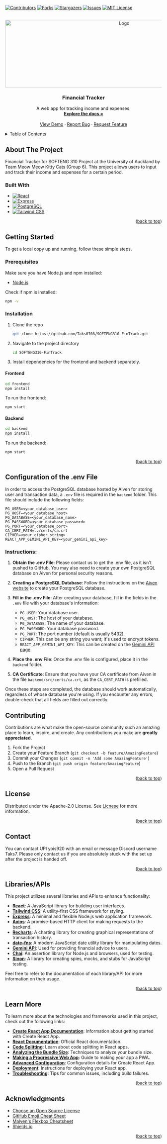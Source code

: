 <!-- Improved compatibility of back to top link -->
<a id="readme-top"></a>

<!-- PROJECT SHIELDS -->
[![Contributors][contributors-shield]][contributors-url]
[![Forks][forks-shield]][forks-url]
[![Stargazers][stars-shield]][stars-url]
[![Issues][issues-shield]][issues-url]
[![MIT License][license-shield]][license-url]

<!-- PROJECT LOGO -->
<br />
<div align="center">
  <a href="https://github.com/Taks0708/SOFTENG310-FinTrack">
    <img src="frontend\src\assets\images\FintrackLogo.png" alt="Logo" width="750" height="217"> 
  </a>

  <h3 align="center">Financial Tracker</h3>

  <p align="center">
    A web app for tracking income and expenses.
    <br />
    <a href="https://github.com/Taks0708/SOFTENG310-FinTrack"><strong>Explore the docs »</strong></a>
    <br />
    <br />
    <a href="https://github.com/Taks0708/SOFTENG310-FinTrack">View Demo</a>
    ·
    <a href="https://github.com/Taks0708/SOFTENG310-FinTrack/issues/new?labels=bug&template=bug-report---.md">Report Bug</a>
    ·
    <a href="https://github.com/Taks0708/SOFTENG310-FinTrack/issues/new?labels=enhancement&template=feature-request---.md">Request Feature</a>
  </p>
</div>

<!-- TABLE OF CONTENTS -->
<details>
  <summary>Table of Contents</summary>
  <ol>
    <li><a href="#about-the-project">About The Project</a></li>
    <li><a href="#getting-started">Getting Started</a></li>
    <li><a href="#configuration-of-the-env-file">Configuration of the .env File</li>
    <li><a href="#contributing">Contributing</a></li>
    <li><a href="#license">License</a></li>
    <li><a href="#contact">Contact</a></li>
    <li><a href="#libralies/apis">Contact</a></li>
    <li><a href="#learn-more">Contact</a></li>
    <li><a href="#acknowledgments">Acknowledgments</a></li>
  </ol>
</details>

<!-- ABOUT THE PROJECT -->
## About The Project

Financial Tracker for SOFTENG 310 Project at the University of Auckland by Team Meow Meow Kitty Cats (Group 6). This project allows users to input and track their income and expenses for a certain period. 

### Built With
* [![React][React.js]][React-url]
* [![Express][Express.js]][Express-url]
* [![PostgreSQL][PostgreSQL.url]][PostgreSQL-url]
* [![Tailwind CSS][Tailwind.url]][Tailwind-url]

<p align="right">(<a href="#readme-top">back to top</a>)</p>

<!-- GETTING STARTED -->
## Getting Started

To get a local copy up and running, follow these simple steps.

### Prerequisites
Make sure you have Node.js and npm installed:
* [Node.js](https://nodejs.org/en/download/)

Check if npm is installed:
```bash
npm -v
```

### Installation

1. Clone the repo
   ```bash
   git clone https://github.com/Taks0708/SOFTENG310-FinTrack.git
   ```
2. Navigate to the project directory
   ```bash
   cd SOFTENG310-FinTrack
   ```
3. Install dependencies for the frontend and backend separately.

#### Frontend
```bash
cd frontend
npm install
```

To run the frontend:
```bash
npm start
```

#### Backend
```bash
cd backend
npm install
```

To run the backend:
```bash
npm start
```

<p align="right">(<a href="#readme-top">back to top</a>)</p>

<!-- Configuration of the .env file -->
## Configuration of the .env File

In order to access the PostgreSQL database hosted by Aiven for storing user and transaction data, a `.env` file is required in the `backend` folder. This file should include the following fields:

```
PG_USER=<your_database_user>
PG_HOST=<your_database_host>
PG_DATABASE=<your_database_name>
PG_PASSWORD=<your_database_password>
PG_PORT=<your_database_port>
CA_CERT_PATH=../certs/ca.crt
CIPHER=<your_cipher_string>
REACT_APP_GEMINI_API_KEY=<your_gemini_api_key>
```

### Instructions:

1. **Obtain the .env File**: Please contact us to get the .env file, as it isn't pushed to GitHub. You may also need to create your own PostgreSQL database on Aiven for personal security reasons. 

2. **Creating a PostgreSQL Database**: Follow the instructions on the [Aiven website][Aiven-url] to create your PostgreSQL database. 

3. **Fill in the .env File**: After creating your database, fill in the fields in the `.env` file with your database's information:
   - `PG_USER`: Your database user.
   - `PG_HOST`: The host of your database.
   - `PG_DATABASE`: The name of your database.
   - `PG_PASSWORD`: Your database password.
   - `PG_PORT`: The port number (default is usually 5432).
   - `CIPHER`: This can be any string you want; it's used to encrypt tokens.
   - `REACT_APP_GEMINI_API_KEY`: This can be created on the [Gemini API page][Gemini-AppKey-url].

4. **Place the .env File**: Once the .env file is configured, place it in the `backend` folder.

5. **CA Certificate**: Ensure that you have your CA certificate from Aiven in the file `backend/src/certs/ca.crt`, as the `CA_CERT_PATH` is prefilled.

Once these steps are completed, the database should work automatically, regardless of whose database you're using. If you encounter any errors, double-check that all fields are filled out correctly.

<!-- CONTRIBUTING -->
## Contributing

Contributions are what make the open-source community such an amazing place to learn, inspire, and create. Any contributions you make are **greatly appreciated**.

1. Fork the Project
2. Create your Feature Branch (`git checkout -b feature/AmazingFeature`)
3. Commit your Changes (`git commit -m 'Add some AmazingFeature'`)
4. Push to the Branch (`git push origin feature/AmazingFeature`)
5. Open a Pull Request

<p align="right">(<a href="#readme-top">back to top</a>)</p>

<!-- LICENSE -->
## License

Distributed under the Apache-2.0 License. See [Licnese][license-url] for more information.

<p align="right">(<a href="#readme-top">back to top</a>)</p>

<!-- CONTACT -->
## Contact

You can contact UPI yois920 with an email or message Discord username Taks7. Please only contact us if you are absolutely stuck with the set up after the project is handed off.

<p align="right">(<a href="#readme-top">back to top</a>)</p>

<!-- Libraries/APIs -->
## Libraries/APIs

This project utilizes several libraries and APIs to enhance functionality:

* **[React](https://reactjs.org/)**: A JavaScript library for building user interfaces.
* **[Tailwind CSS](https://tailwindcss.com/)**: A utility-first CSS framework for styling.
* **[Express](https://expressjs.com/)**: A minimal and flexible Node.js web application framework.
* **[Axios](https://axios-http.com/docs/intro)**: A promise-based HTTP client for making requests to the backend.
* **[Recharts](https://recharts.org/en-US/)**: A charting library for creating graphical representations of transaction history.
* **[date-fns](https://date-fns.org/)**: A modern JavaScript date utility library for manipulating dates.
* **[Gemini API](https://ai.google.dev/api?lang=node)**: Used for providing financial advice to users.
* **[Chai](https://www.chaijs.com/)**: An assertion library for Node.js and browsers, used for testing.
* **[Sinon](https://sinonjs.org/)**: A library for creating spies, mocks, and stubs for JavaScript testing.

Feel free to refer to the documentation of each library/API for more information on their usage.

<p align="right">(<a href="#readme-top">back to top</a>)</p>


<!-- LEARN MORE -->
## Learn More

To learn more about the technologies and frameworks used in this project, check out the following links:

* **[Create React App Documentation](https://github.com/facebook/create-react-app)**: Information about getting started with Create React App.
* **[React Documentation](https://reactjs.org/docs/getting-started.html)**: Official React documentation.
* **[Code Splitting](https://facebook.github.io/create-react-app/docs/code-splitting)**: Learn about code splitting in React apps.
* **[Analyzing the Bundle Size](https://facebook.github.io/create-react-app/docs/analyzing-the-bundle-size)**: Techniques to analyze your bundle size.
* **[Making a Progressive Web App](https://facebook.github.io/create-react-app/docs/making-a-progressive-web-app)**: Guide to making your app a PWA.
* **[Advanced Configuration](https://facebook.github.io/create-react-app/docs/advanced-configuration)**: Configuration details for Create React App.
* **[Deployment](https://facebook.github.io/create-react-app/docs/deployment)**: Instructions for deploying your React app.
* **[Troubleshooting](https://facebook.github.io/create-react-app/docs/troubleshooting#npm-run-build-fails-to-minify)**: Tips for common issues, including build failures.

<p align="right">(<a href="#readme-top">back to top</a>)</p>


<!-- ACKNOWLEDGMENTS -->
## Acknowledgments

* [Choose an Open Source License](https://choosealicense.com)
* [GitHub Emoji Cheat Sheet](https://www.webpagefx.com/tools/emoji-cheat-sheet)
* [Malven's Flexbox Cheatsheet](https://flexbox.malven.co/)
* [Shields.io](https://shields.io)

<p align="right">(<a href="#readme-top">back to top</a>)</p>

<!-- MARKDOWN LINKS & IMAGES -->
[contributors-shield]: https://img.shields.io/github/contributors/Taks0708/SOFTENG310-FinTrack.svg?style=for-the-badge
[contributors-url]: https://github.com/Taks0708/SOFTENG310-FinTrack/graphs/contributors
[forks-shield]: https://img.shields.io/github/forks/Taks0708/SOFTENG310-FinTrack.svg?style=for-the-badge
[forks-url]: https://github.com/Taks0708/SOFTENG310-FinTrack/network/members
[stars-shield]: https://img.shields.io/github/stars/Taks0708/SOFTENG310-FinTrack.svg?style=for-the-badge
[stars-url]: https://github.com/Taks0708/SOFTENG310-FinTrack/stargazers
[issues-shield]: https://img.shields.io/github/issues/Taks0708/SOFTENG310-FinTrack.svg?style=for-the-badge
[issues-url]: https://github.com/Taks0708/SOFTENG310-FinTrack/issues
[license-shield]: https://img.shields.io/github/license/Taks0708/SOFTENG310-FinTrack.svg?style=for-the-badge
[license-url]: https://github.com/joh748/SOFTENG310-FinTrack/blob/96a0d5a588a086a2ddd1c94ebb5fbb29a651cebf/LICENSE
[product-screenshot]: images/screenshot.png
[React.js]: https://img.shields.io/badge/React-20232A?style=for-the-badge&logo=react&logoColor=61DAFB
[React-url]: https://reactjs.org/
[Express.js]: https://img.shields.io/badge/Express-000000?style=for-the-badge&logo=express&logoColor=white
[Express-url]: https://expressjs.com/
[PostgreSQL.url]: https://img.shields.io/badge/PostgreSQL-4169E1?style=for-the-badge&logo=postgresql&logoColor=white
[PostgreSQL-url]: https://www.postgresql.org/
[Tailwind.url]: https://img.shields.io/badge/TailwindCSS-06B6D4?style=for-the-badge&logo=tailwind-css&logoColor=white
[Tailwind-url]: https://tailwindcss.com/
[Aiven-url]: https://aiven.io/postgresql
[Gemini-AppKey-url]: https://aistudio.google.com/app/apikey